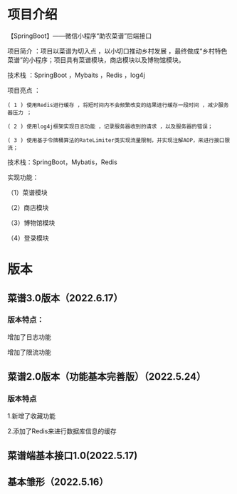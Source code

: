 # 项目介绍
【SpringBoot】——微信小程序“助农菜谱”后端接口

项目简介 ：项目以菜谱为切入点 ，以小切口推动乡村发展 ，最终做成“乡村特色菜谱”的小程序；项目具有菜谱模块，商店模块以及博物馆模块。

技术栈 ：SpringBoot ，Mybaits ，Redis ，log4j

项目亮点 ：

	( 1 ) 使用Redis进行缓存 ，将短时间内不会频繁改变的结果进行缓存一段时间 ，减少服务器压力 ；
  
	( 2 ) 使用log4j框架实现日志功能 ，记录服务器收到的请求 ，以及服务器的错误；

	( 3 ) 使用基于令牌桶算法的RateLimiter类实现流量限制，并实现注解AOP，来进行接口限流；
  
技术栈：SpringBoot，Mybatis，Redis

实现功能：

（1）菜谱模块

（2）商店模块

（3）博物馆模块

（4）登录模块

# 版本

## 菜谱3.0版本（2022.6.17）
### 版本特点：

增加了日志功能

增加了限流功能

## 菜谱2.0版本（功能基本完善版）（2022.5.24）

### 版本特点

1.新增了收藏功能

2.添加了Redis来进行数据库信息的缓存


## 菜谱端基本接口1.0(2022.5.17)

## 基本雏形（2022.5.16）
